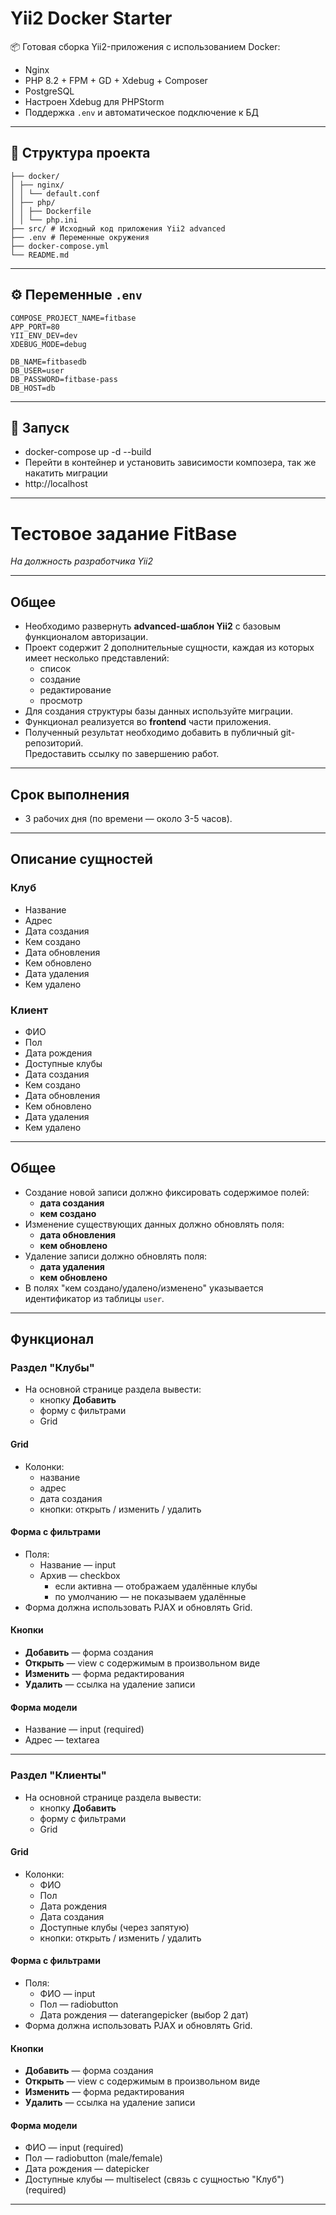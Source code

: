 # Yii2 Docker Starter

📦 Готовая сборка Yii2-приложения с использованием Docker:

- Nginx
- PHP 8.2 + FPM + GD + Xdebug + Composer
- PostgreSQL
- Настроен Xdebug для PHPStorm
- Поддержка `.env` и автоматическое подключение к БД

---

## 📁 Структура проекта
```.
├── docker/
│ ├── nginx/
│ │ └── default.conf
│ ├── php/
│ │ ├── Dockerfile
│ │ └── php.ini
├── src/ # Исходный код приложения Yii2 advanced
├── .env # Переменные окружения
├── docker-compose.yml
└── README.md
```

---

## ⚙️ Переменные `.env`

```env
COMPOSE_PROJECT_NAME=fitbase
APP_PORT=80
YII_ENV_DEV=dev
XDEBUG_MODE=debug

DB_NAME=fitbasedb
DB_USER=user
DB_PASSWORD=fitbase-pass
DB_HOST=db
```

---
## 🚀 Запуск
- docker-compose up -d --build
- Перейти в контейнер и установить зависимости композера, так же накатить миграции
- http://localhost

---
# Тестовое задание FitBase
*На должность разработчика Yii2*

---

## Общее

- Необходимо развернуть **advanced-шаблон Yii2** с базовым функционалом авторизации.
- Проект содержит 2 дополнительные сущности, каждая из которых имеет несколько представлений:
    - список
    - создание
    - редактирование
    - просмотр
- Для создания структуры базы данных используйте миграции.
- Функционал реализуется во **frontend** части приложения.
- Полученный результат необходимо добавить в публичный git-репозиторий.  
  Предоставить ссылку по завершению работ.

---

## Срок выполнения

- 3 рабочих дня (по времени — около 3-5 часов).

---

## Описание сущностей

### Клуб

- Название
- Адрес
- Дата создания
- Кем создано
- Дата обновления
- Кем обновлено
- Дата удаления
- Кем удалено

### Клиент

- ФИО
- Пол
- Дата рождения
- Доступные клубы
- Дата создания
- Кем создано
- Дата обновления
- Кем обновлено
- Дата удаления
- Кем удалено

---

## Общее

- Создание новой записи должно фиксировать содержимое полей:
    - **дата создания**
    - **кем создано**
- Изменение существующих данных должно обновлять поля:
    - **дата обновления**
    - **кем обновлено**
- Удаление записи должно обновлять поля:
    - **дата удаления**
    - **кем обновлено**
- В полях "кем создано/удалено/изменено" указывается идентификатор из таблицы `user`.

---

## Функционал

### Раздел "Клубы"

- На основной странице раздела вывести:
    - кнопку **Добавить**
    - форму с фильтрами
    - Grid

#### Grid

- Колонки:
    - название
    - адрес
    - дата создания
    - кнопки: открыть / изменить / удалить

#### Форма с фильтрами

- Поля:
    - Название — input
    - Архив — checkbox
        - если активна — отображаем удалённые клубы
        - по умолчанию — не показываем удалённые
- Форма должна использовать PJAX и обновлять Grid.

#### Кнопки

- **Добавить** — форма создания
- **Открыть** — view с содержимым в произвольном виде
- **Изменить** — форма редактирования
- **Удалить** — ссылка на удаление записи

#### Форма модели

- Название — input (required)
- Адрес — textarea

---

### Раздел "Клиенты"

- На основной странице раздела вывести:
    - кнопку **Добавить**
    - форму с фильтрами
    - Grid

#### Grid

- Колонки:
    - ФИО
    - Пол
    - Дата рождения
    - Дата создания
    - Доступные клубы (через запятую)
    - кнопки: открыть / изменить / удалить

#### Форма с фильтрами

- Поля:
    - ФИО — input
    - Пол — radiobutton
    - Дата рождения — daterangepicker (выбор 2 дат)
- Форма должна использовать PJAX и обновлять Grid.

#### Кнопки

- **Добавить** — форма создания
- **Открыть** — view с содержимым в произвольном виде
- **Изменить** — форма редактирования
- **Удалить** — ссылка на удаление записи

#### Форма модели

- ФИО — input (required)
- Пол — radiobutton (male/female)
- Дата рождения — datepicker
- Доступные клубы — multiselect (связь с сущностью "Клуб") (required)

---

